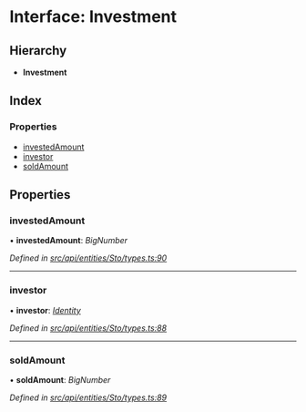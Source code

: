 # Interface: Investment

## Hierarchy

* **Investment**

## Index

### Properties

* [investedAmount](investment.md#investedamount)
* [investor](investment.md#investor)
* [soldAmount](investment.md#soldamount)

## Properties

###  investedAmount

• **investedAmount**: *BigNumber*

*Defined in [src/api/entities/Sto/types.ts:90](https://github.com/PolymathNetwork/polymesh-sdk/blob/524b0225/src/api/entities/Sto/types.ts#L90)*

___

###  investor

• **investor**: *[Identity](../classes/identity.md)*

*Defined in [src/api/entities/Sto/types.ts:88](https://github.com/PolymathNetwork/polymesh-sdk/blob/524b0225/src/api/entities/Sto/types.ts#L88)*

___

###  soldAmount

• **soldAmount**: *BigNumber*

*Defined in [src/api/entities/Sto/types.ts:89](https://github.com/PolymathNetwork/polymesh-sdk/blob/524b0225/src/api/entities/Sto/types.ts#L89)*
